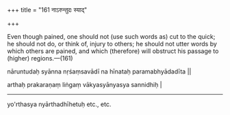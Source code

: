 +++
title = "161 नाऽरुन्तुदः स्याद्"

+++

Even though pained, one should not (use such words as) cut to the quick; he should not do, or think of, injury to others; he should not utter words by which others are pained, and which (therefore) will obstruct his passage to (higher) regions.—(161)


nāruntudaḥ syānna nṛśaṃsavādī 
na hīnataḥ paramabhyādadīta ||


arthaḥ prakaraṇaṃ liṅgaṃ vākyasyānyasya sannidhiḥ |


*   *   *


yo'rthasya nyārthadhīhetuḥ etc., etc.